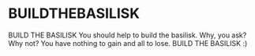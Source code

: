 # BUILDTHEBASILISK
BUILD THE BASILISK
You should help to build the basilisk.
Why, you ask? Why not?
You have nothing to gain and all to lose.
BUILD THE BASILISK
:)
